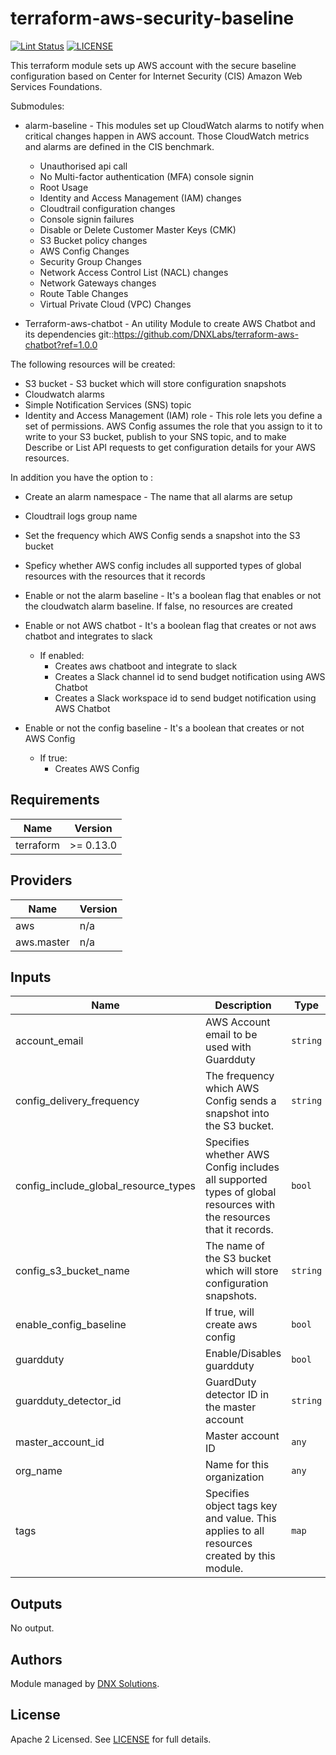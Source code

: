 # terraform-aws-security-baseline

[![Lint Status](https://github.com/DNXLabs/terraform-aws-security-baseline/workflows/Lint/badge.svg)](https://github.com/DNXLabs/terraform-aws-security-baseline/actions)
[![LICENSE](https://img.shields.io/github/license/DNXLabs/terraform-aws-security-baseline)](https://github.com/DNXLabs/terraform-aws-security-baseline/blob/master/LICENSE)

This terraform module sets up AWS account with the secure baseline configuration based on Center for Internet Security (CIS) Amazon Web Services Foundations.

Submodules:

  - alarm-baseline - This modules set up CloudWatch alarms to notify when critical changes happen in AWS account. Those CloudWatch metrics and alarms are defined in the CIS benchmark.

    - Unauthorised api call
    - No Multi-factor authentication (MFA) console signin
    - Root Usage
    - Identity and Access Management (IAM) changes
    - Cloudtrail configuration changes
    - Console signin failures
    - Disable or Delete Customer Master Keys (CMK)
    - S3 Bucket policy changes
    - AWS Config Changes
    - Security Group Changes
    - Network Access Control List (NACL) changes
    - Network Gateways changes
    - Route Table Changes
    - Virtual Private Cloud (VPC) Changes

  - Terraform-aws-chatbot - An utility Module to create AWS Chatbot and its dependencies git::https://github.com/DNXLabs/terraform-aws-chatbot?ref=1.0.0

The following resources will be created:

 - S3 bucket - S3 bucket which will store configuration snapshots
 - Cloudwatch alarms
 - Simple Notification Services (SNS) topic
 - Identity and Access Management (IAM) role - This role lets you define a set of permissions. AWS Config assumes the role that you assign to it to write to your S3 bucket, publish to your SNS topic, and to make Describe or List API requests to get configuration details for your AWS resources.


In addition you have the option to :

 - Create an alarm namespace - The name that all alarms are setup
 - Cloudtrail logs group name
 - Set the frequency which AWS Config sends a snapshot into the S3 bucket
 - Speficy whether AWS config includes all supported types of global resources with the resources that it records
 - Enable or not the alarm baseline - It's a boolean flag that enables or not the cloudwatch alarm baseline. If false, no resources are created
 - Enable or not AWS chatbot - It's a boolean flag that creates or not aws chatbot and integrates to slack
    - If enabled:
       - Creates aws chatboot and integrate to slack
       - Creates a Slack channel id to send budget notification using AWS Chatbot
       - Creates a Slack workspace id to send budget notification using AWS Chatbot
 - Enable or not the config baseline - It's a boolean that creates or not AWS Config

   - If true:
       - Creates AWS Config

<!--- BEGIN_TF_DOCS --->

## Requirements

| Name | Version |
|------|---------|
| terraform | >= 0.13.0 |

## Providers

| Name | Version |
|------|---------|
| aws | n/a |
| aws.master | n/a |

## Inputs

| Name | Description | Type | Default | Required |
|------|-------------|------|---------|:--------:|
| account\_email | AWS Account email to be used with Guardduty | `string` | n/a | yes |
| config\_delivery\_frequency | The frequency which AWS Config sends a snapshot into the S3 bucket. | `string` | `"One_Hour"` | no |
| config\_include\_global\_resource\_types | Specifies whether AWS Config includes all supported types of global resources with the resources that it records. | `bool` | `true` | no |
| config\_s3\_bucket\_name | The name of the S3 bucket which will store configuration snapshots. | `string` | `""` | no |
| enable\_config\_baseline | If true, will create aws config | `bool` | `true` | no |
| guardduty | Enable/Disables guardduty | `bool` | `true` | no |
| guardduty\_detector\_id | GuardDuty detector ID in the master account | `string` | `""` | no |
| master\_account\_id | Master account ID | `any` | n/a | yes |
| org\_name | Name for this organization | `any` | n/a | yes |
| tags | Specifies object tags key and value. This applies to all resources created by this module. | `map` | <pre>{<br>  "Terraform": true<br>}</pre> | no |

## Outputs

No output.

<!--- END_TF_DOCS --->

## Authors

Module managed by [DNX Solutions](https://github.com/DNXLabs).

## License

Apache 2 Licensed. See [LICENSE](https://github.com/DNXLabs/terraform-aws-security/blob/master/LICENSE) for full details.
